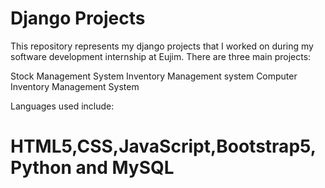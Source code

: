 # Django Projects

This repository represents my django projects that I worked on during my software development internship at Eujim.
There are three main projects:

Stock Management System
Inventory Management system
Computer Inventory Management System

Languages used include:
# HTML5,CSS,JavaScript,Bootstrap5,Python and MySQL
